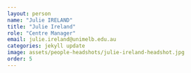 ```yaml
---
layout: person
name: "Julie IRELAND"
title: "Julie Ireland"
role: "Centre Manager"
email: julie.ireland@unimelb.edu.au
categories: jekyll update
image: assets/people-headshots/julie-ireland-headshot.jpg
order: 5
---
```

